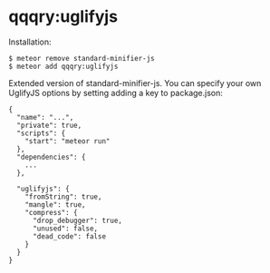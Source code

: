 # qqqry:uglifyjs
Installation:
```
$ meteor remove standard-minifier-js
$ meteor add qqqry:uglifyjs
```

Extended version of standard-minifier-js. You can specify your own UglifyJS options by setting adding a key to package.json:

```
{
  "name": "...",
  "private": true,
  "scripts": {
    "start": "meteor run"
  },
  "dependencies": {
    ...
  },

  "uglifyjs": {
    "fromString": true,
    "mangle": true,
    "compress": {
      "drop_debugger": true,
      "unused": false,
      "dead_code": false
    }
  }
}
```